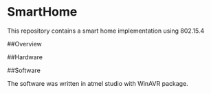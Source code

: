 # SmartHome
This repository contains a smart home implementation using 802.15.4


##Overview

##Hardware 


##Software

The software was written in atmel studio with WinAVR package.

##
